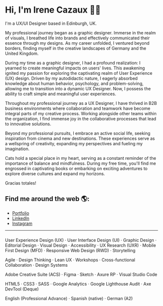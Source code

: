 # Hi, I'm Irene Cazaux 👋🏼
I'm a UX/UI Designer based in Edinburgh, UK.

My professional journey began as a graphic designer. Immerse in the realm of visuals, I breathed life into brands and effectively communicated their essence through my designs. As my career unfolded, I ventured beyond borders, finding myself in the creative landscapes of Germany and the United Kingdom.

During my time as a graphic designer, I had a profound realization: I yearned to create meaningful impacts on users' lives. This awakening ignited my passion for exploring the captivating realm of User Experience (UX) design. Driven by my autodidactic nature, I eagerly absorbed knowledge about human behavior, psychology, and problem-solving, allowing me to transition into a dynamic UX Designer. Now, I possess the ability to craft simple and meaningful user experiences.

Throughout my professional journey as a UX Designer, I have thrived in B2B business environments where collaboration and teamwork have become integral parts of my creative process. Working alongside other teams within the organization, I find immense joy in the collaborative processes that lead to innovative solutions.

Beyond my professional pursuits, I embrace an active social life, seeking inspiration from cinema and new destinations. These experiences serve as a wellspring of creativity, expanding my perspectives and fueling my imagination.

Cats hold a special place in my heart, serving as a constant reminder of the importance of balance and mindfulness. During my free time, you'll find me engrossed in captivating books or embarking on exciting adventures to explore diverse cultures and expand my horizons.
 
Gracias totales!
 


## Find me around the web 🌎:
- <a href="https://irenecazaux.com">Portfolio</a>
- <a href="https://linkedin.com/in/irenecazaux">LinkedIn</a>
- <a href="https://twitter.com/irenecazauxdesign">Instagram</a>


---


#####
User Experience Design (UX) · User Interface Design (UI) · Graphic Design · Editorial Design · Visual Design · Accessibility · UX Research (UXR) · Mobile First Design (MFD) · Responsive Web Design (RWD) · Storytelling

Agile · Design Thinking · Lean UX · Workshops · Cross-functional Collaboration · Design Systems

Adobe Creative Suite (ACS) · Figma · Sketch · Axure RP · Visual Studio Code

HTML5 · CSS3 · SASS · Google Analytics · Google Lighthouse Audit · Axe DevTool (Deque)

English (Professional Advance) · Spanish (native)  · German (A2)
